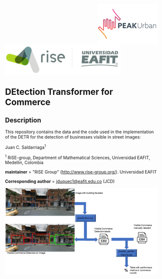 <img src="figs/PEAKurban.png" alt="PEAK Urban logo" align="right" width ="200" height="133">

<img src="figs/logo_rise_eafit.png" alt="RiSE-group logo" align="middle" width ="380" height="100">


DEtection Transformer for Commerce
=================================================


## Description

This repository contains the data and the code used in the implementation of the DETR for the detection of businesses visible in street images:



Juan C. Saldarriaga<sup>1</sup>

<sup>1</sup> RiSE-group, Department of Mathematical Sciences, Universidad EAFIT, Medellin, Colombia

__maintainer__ = "RiSE Group"  (http://www.rise-group.org/). Universidad EAFIT

__Corresponding author__ = jduquec1@eafit.edu.co (JCD)


<img src="figs/framework_model_detection.png" alt="PEAK Urban logo" align="right">

```
# PREDICCIÓN
python prediction.py --fg_folder=best_model 
                     --score_th=0.1
                     --folder_images=data/tuning/
                     --output_directory=predictions/prediction_tuning_best_model.csv
                     
# RENDIMIENTO
python model_performance.py --prediction_folder=predictions/prediction_tuning_best_model
                            --labels_file = data/tuning_labels.csv
                            --score_th=0.1
                            --IOU_th = 0.45
```
